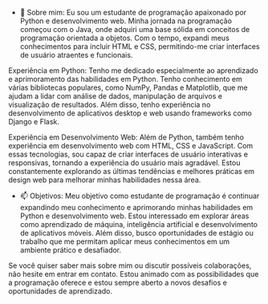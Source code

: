 - 👀 Sobre mim:
 Eu sou um estudante de programação apaixonado por Python e desenvolvimento web. Minha jornada na programação começou com o Java, onde  adquiri uma base sólida em conceitos de programação orientada a objetos. Com o tempo, expandi meus conhecimentos para incluir HTML e     CSS, permitindo-me criar interfaces de usuário atraentes e funcionais.

Experiência em Python:
 Tenho me dedicado especialmente ao aprendizado e aprimoramento das habilidades em Python. Tenho conhecimento em várias bibliotecas      populares, como NumPy, Pandas e Matplotlib, que me ajudam a lidar com análise de dados, manipulação de arquivos e visualização de   resultados. Além disso, tenho experiência no desenvolvimento de aplicativos desktop e web usando frameworks como Django e Flask.

Experiência em Desenvolvimento Web:
   Além de Python, também tenho experiência em desenvolvimento web com HTML, CSS e JavaScript. Com essas tecnologias, sou capaz de criar interfaces de usuário interativas e responsivas, tornando a experiência do usuário mais agradável. Estou constantemente explorando as últimas tendências e melhores práticas em design web para melhorar minhas habilidades nessa área.

- 📫 Objetivos:
 Meu objetivo como estudante de programação é continuar expandindo meu conhecimento e aprimorando minhas habilidades em Python e   desenvolvimento web. Estou interessado em explorar áreas como aprendizado de máquina, inteligência artificial e desenvolvimento de aplicativos móveis. Além disso, busco oportunidades de estágio ou trabalho que me permitam aplicar meus conhecimentos em um ambiente prático e desafiador.

Se você quiser saber mais sobre mim ou discutir possíveis colaborações, não hesite em entrar em contato. Estou animado com as possibilidades que a programação oferece e estou sempre aberto a novos desafios e oportunidades de aprendizado.

<!---
Zenedesk/Zenedesk is a ✨ special ✨ repository because its `README.md` (this file) appears on your GitHub profile.
You can click the Preview link to take a look at your changes.
--->

